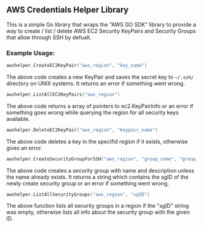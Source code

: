 ## AWS Credentials Helper Library ##

This is a simple Go library that wraps the "AWS GO SDK" library to provide a way to create / list / delete AWS EC2 Security KeyPairs and Security Groups that allow through SSH by defualt.

### Example Usage: ###

```go
awshelper.CreateEC2KeyPair("aws_region", "key_name")
```
The above code creates a new KeyPair and saves the secret key to ``~/.ssh/ `` directory on UNIX systems. It returns an error if something went wrong.


```go
awshelper.ListAllEC2KeyPairs("aws_region")
```
The above code returns a array of pointers to ec2.KeyPairInfo or an error if something goes wrong while querying the region for all security keys available.


```go
awshelper.DeleteEC2KeyPair("aws_region", "keypair_name")
```
The above code deletes a key in the specifid region if it exists, otherwise gives an error.


```go
awshelper.CreateSecurityGroupForSSH("aws_region", "group_name", "group_description")
```
The above code creates a security group with name and description unless the name already exists. It returns a string which contains the sgID of the newly create security group or an error if something went wrong.

```go
awshelper.ListAllSecurityGroups("aws_region", "sgID")
```
The above function lists all security groups in a region if the "sgID" string was empty, otherwise lists all info about the security group with the given ID.